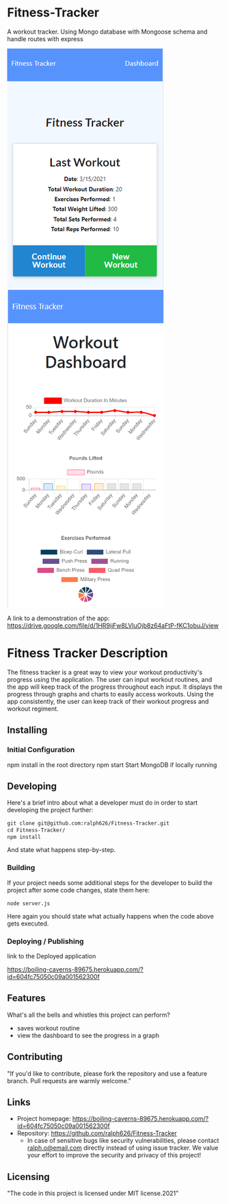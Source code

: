 # Fitness-Tracker

A workout tracker. Using Mongo database with Mongoose schema and handle routes with express

![Logo of the project](https://github.com/ralph626/Fitness-Tracker/blob/main/images/homepage.PNG?raw=true)
![Logo of the project](https://github.com/ralph626/Fitness-Tracker/blob/main/images/workoutDashboard.PNG?raw=true)

A link to a demonstration of the app: https://drive.google.com/file/d/1HR9ijFw8LVIuOjb8z64aFtP-fKC1obuJ/view

# Fitness Tracker Description

The fitness tracker is a great way to view your workout productivity's progress using the application. The user can input workout routines, and the app will keep track of the progress throughout each input. It displays the progress through graphs and charts to easily access workouts. Using the app consistently, the user can keep track of their workout progress and workout regiment.

## Installing

### Initial Configuration

npm install in the root directory
npm start
Start MongoDB if locally running

## Developing

Here's a brief intro about what a developer must do in order to start developing
the project further:

```shell
git clone git@github.com:ralph626/Fitness-Tracker.git
cd Fitness-Tracker/
npm install
```

And state what happens step-by-step.

### Building

If your project needs some additional steps for the developer to build the
project after some code changes, state them here:

```shell
node server.js
```

Here again you should state what actually happens when the code above gets
executed.

### Deploying / Publishing

link to the Deployed application

https://boiling-caverns-89675.herokuapp.com/?id=604fc75050c09a001562300f

## Features

What's all the bells and whistles this project can perform?

- saves workout routine
- view the dashboard to see the progress in a graph

## Contributing

"If you'd like to contribute, please fork the repository and use a feature
branch. Pull requests are warmly welcome."

## Links

- Project homepage: https://boiling-caverns-89675.herokuapp.com/?id=604fc75050c09a001562300f
- Repository: https://github.com/ralph626/Fitness-Tracker
  - In case of sensitive bugs like security vulnerabilities, please contact
    ralph.o@email.com directly instead of using issue tracker. We value your effort
    to improve the security and privacy of this project!

## Licensing

"The code in this project is licensed under MIT license.2021"
